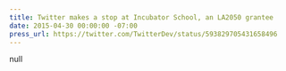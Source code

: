 ```yaml
---
title: Twitter makes a stop at Incubator School, an LA2050 grantee
date: 2015-04-30 00:00:00 -07:00
press_url: https://twitter.com/TwitterDev/status/593829705431658496
---
```


null
